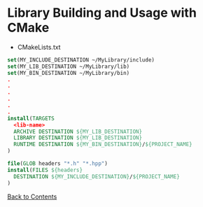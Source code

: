 # Library Building and Usage with CMake

* CMakeLists.txt
```cmake
set(MY_INCLUDE_DESTINATION ~/MyLibrary/include)
set(MY_LIB_DESTINATION ~/MyLibrary/lib)
set(MY_BIN_DESTINATION ~/MyLibrary/bin)
.
.
.
.
.
.
install(TARGETS 
  <lib-name>
  ARCHIVE DESTINATION ${MY_LIB_DESTINATION}
  LIBRARY DESTINATION ${MY_LIB_DESTINATION}
  RUNTIME DESTINATION ${MY_BIN_DESTINATION}/${PROJECT_NAME}
)

file(GLOB headers "*.h" "*.hpp")
install(FILES ${headers}
  DESTINATION ${MY_INCLUDE_DESTINATION}/${PROJECT_NAME}
)
```

[Back to Contents](../README.md)
